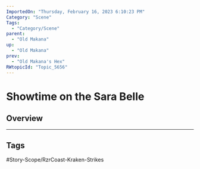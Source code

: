 ```yaml
---
ImportedOn: "Thursday, February 16, 2023 6:10:23 PM"
Category: "Scene"
Tags:
  - "Category/Scene"
parent:
  - "Old Makana"
up:
  - "Old Makana"
prev:
  - "Old Makana's Hex"
RWtopicId: "Topic_5656"
---
```

# Showtime on the Sara Belle
## Overview

---
## Tags
#Story-Scope/RzrCoast-Kraken-Strikes

